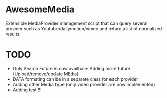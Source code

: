# AwesomeMedia
Extensible MediaProvider management script that can query several provider 
such as Youtube/dailymotion/vimeo and return a list of normalized results.

# TODO
* Only Search Future is now availbale: Adding more future (Upload/remove/update MEdia) 
* DATA formating can be in a separate class for each provider
* Adding other Media type (only video provider are now implemented)
* Adding test !!!
